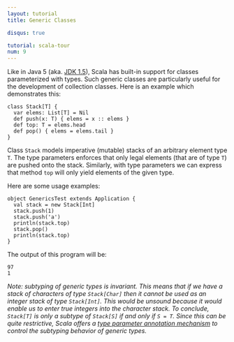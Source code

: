 ```yaml
---
layout: tutorial
title: Generic Classes

disqus: true

tutorial: scala-tour
num: 9
---
```


Like in Java 5 (aka. [JDK 1.5](http://java.sun.com/j2se/1.5/)), Scala has built-in support for classes parameterized with types. Such generic classes are particularly useful for the development of collection classes.
Here is an example which demonstrates this:

    class Stack[T] {
      var elems: List[T] = Nil
      def push(x: T) { elems = x :: elems }
      def top: T = elems.head
      def pop() { elems = elems.tail }
    }

Class `Stack` models imperative (mutable) stacks of an arbitrary element type `T`. The type parameters enforces that only legal elements (that are of type `T`) are pushed onto the stack. Similarly, with type parameters we can express that method `top` will only yield elements of the given type.

Here are some usage examples:

    object GenericsTest extends Application {
      val stack = new Stack[Int]
      stack.push(1)
      stack.push('a')
      println(stack.top)
      stack.pop()
      println(stack.top)
    }

The output of this program will be:

    97
    1

_Note: subtyping of generic types is *invariant*. This means that if we have a stack of characters of type `Stack[Char]` then it cannot be used as an integer stack of type `Stack[Int]`. This would be unsound because it would enable us to enter true integers into the character stack. To conclude, `Stack[T]` is only a subtype of `Stack[S]` if and only if `S = T`. Since this can be quite restrictive, Scala offers a [type parameter annotation mechanism](variances.html) to control the subtyping behavior of generic types._
